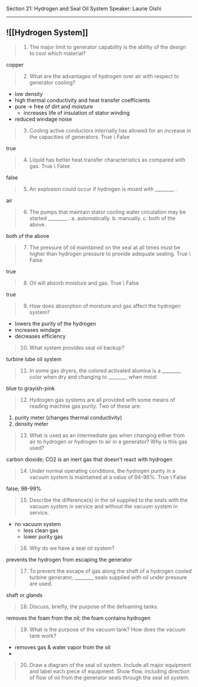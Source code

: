 Section 21: Hydrogen and Seal Oil System
Speaker: Laurie Oishi

---

![[Hydrogen System]]
---

>1. The major limit to generator capability is the ability of the design to cool which material?

copper

>2. What are the advantages of hydrogen over air with respect to generator cooling?

-	low density
-	high thermal conductivity and heat transfer coefficients
-	pure -> free of dirt and moisture
	-	increases life of insulation of stator winding
-	reduced windage noise

>3. Cooling active conductors internally has allowed for an increase in the capacities of generators. True \ False

true

>4. Liquid has better heat transfer characteristics as compared with gas. True \ False

false

>5. An explosion could occur if hydrogen is mixed with ________ .

air

>6. The pumps that maintain stator cooling water circulation may be started ________ .
>a. automatically.
>b. manually.
>c. both of the above.

both of the above

>7. The pressure of oil maintained on the seal at all times must be higher than hydrogen pressure to provide adequate sealing. True \ False

true

>8. Oil will absorb moisture and gas. True \ False 

true

>9. How does absorption of moisture and gas affect the hydrogen system?

-	lowers the purity of the hydrogen
-	increases windage
-	decreases efficiency

>10. What system provides seal oil backup?

turbine lube oil system

>11. In some gas dryers, the colored activated alumina is a ________ color when dry and changing to ________ when moist.

blue to grayish-pink

>12. Hydrogen gas systems are all provided with some means of reading machine gas purity. Two of these are:

1.	purity meter (changes thermal conductivity)
2.	density meter

>13. What is used as an intermediate gas when changing either from air to hydrogen or hydrogen to air in a generator? Why is this gas used?

carbon dioxide; CO2 is an inert gas that doesn't react with hydrogen

>14. Under normal operating conditions, the hydrogen purity in a vacuum system is maintained at a value of 94-96%. True \ False

false; 98-99%

>15. Describe the difference(s) in the oil supplied to the seals with the vacuum system in service and without the vacuum system in service.

-	no vacuum system
	-	less clean gas
	-	lower purity gas

>16. Why do we have a seal oil system?

prevents the hydrogen from escaping the generator

>17. To prevent the escape of gas along the shaft of a hydrogen cooled turbine generator, ________ seals supplied with oil under pressure are used. 

shaft or glands

>18. Discuss, briefly, the purpose of the defoaming tanks.

removes the foam from the oil; the foam contains hydrogen

>19. What is the purpose of the vacuum tank? How does the vacuum tank work?

-	removes gas & water vapor from the oil
-	


>20. Draw a diagram of the seal oil system. Include all major equipment and label each piece of equipment. Show flow, including direction of flow of oil from the generator seals through the seal oil system.

